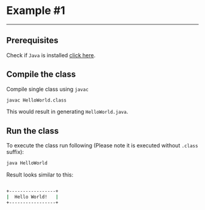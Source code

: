 # Example #1
---

## Prerequisites

Check if `Java` is installed [click here](../JAVA.md).

## Compile the class

Compile single class using `javac` 

```bash
javac HelloWorld.class
```
This would result in generating `HelloWorld.java`.

## Run the class

To execute the class run following (Please note it is executed without `.class` suffix):

```bash
java HelloWorld
```
Result looks similar to this:

```bash

+-----------------+
|  Hello World!   |
+-----------------+

```
